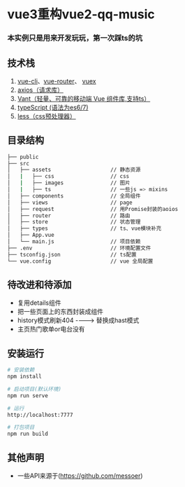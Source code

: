 # vue3重构vue2-qq-music

###  本实例只是用来开发玩玩，第一次踩ts的坑

## 技术栈
1. [vue-cli](https://cli.vuejs.org/zh/)、[vue-router](https://router.vuejs.org/zh-cn/essentials/getting-started.html)、 [vuex](https://vuex.vuejs.org/zh-cn/getting-started.html)
2. [axios（请求库）](https://github.com/axios/axios)
3. [Vant（轻量、可靠的移动端 Vue 组件库,支持ts）](https://youzan.github.io/vant/#/zh-CN/intro)
7. [typeScript (语法为es6/7)](https://www.tslang.cn/)
8. [less（css预处理器）](https://github.com/less/less-docs)


## 目录结构

``` bash
├── public
├── src
│   ├── assets                   // 静态资源
│   |   ├── css                  // css
│   |   ├── images               // 图片
│   |   ├── ts                   // 一些js => mixins
│   ├── components               // 全局组件
│   ├── views                    // page
│   ├── request                  // 用Promise封装的aoios
│   ├── router                   // 路由
│   ├── store                    // 状态管理
│   ├── types                    // ts、vue模块补充
│   ├── App.vue
│   └── main.js                  // 项目依赖
├── .env                         // 环境配置文件              
├── tsconfig.json                // ts配置  
└── vue.config                   // vue 全局配置
```

## 待改进和待添加

* 复用details组件
* 把一些页面上的东西封装成组件
* history模式刷新404 ----> 替换成hast模式
* 主页热门歌单or电台没有


## 安装运行

``` bash
# 安装依赖
npm install

# 启动项目(默认环境)
npm run serve 

# 运行
http://localhost:7777

# 打包项目
npm run build
```

## 其他声明

* 一些API来源于(https://github.com/messoer)
